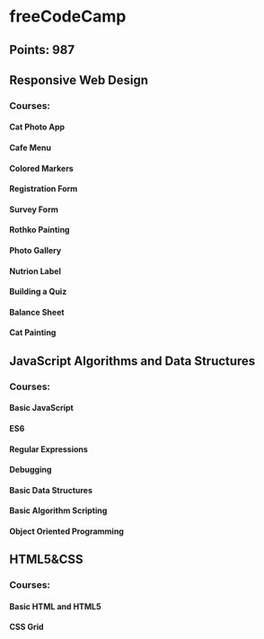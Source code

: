 # freeCodeCamp
## Points: 987

## Responsive Web Design

### Courses:

#### Cat Photo App
#### Cafe Menu
#### Colored Markers
#### Registration Form
#### Survey Form
#### Rothko Painting
#### Photo Gallery
#### Nutrion Label
#### Building a Quiz
#### Balance Sheet
#### Cat Painting

## JavaScript Algorithms and Data Structures

### Courses:

#### Basic JavaScript
#### ES6
#### Regular Expressions
#### Debugging
#### Basic Data Structures
#### Basic Algorithm Scripting
#### Object Oriented Programming


## HTML5&CSS

### Courses:

#### Basic HTML and HTML5
#### CSS Grid






















